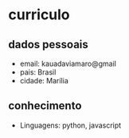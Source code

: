# curriculo

## **dados pessoais**

- email: kauadaviamaro@gmail
- pais: Brasil
- cidade: Marília

## **conhecimento**

- Linguagens: python, javascript
